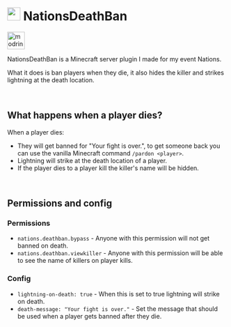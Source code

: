 # <img src="https://emojis.slackmojis.com/emojis/images/1643510883/48608/banhammer.png?1643510883" width="30"/> NationsDeathBan

[<img alt="modrinth" height="40" src="https://cdn.jsdelivr.net/npm/@intergrav/devins-badges@3/assets/compact/available/modrinth_46h.png">](https://modrinth.com/plugin/nationsdeathban)

NationsDeathBan is a Minecraft server plugin I made for my event Nations. 

What it does is ban players when they die, it also hides the killer and strikes lightning at the death location.

<br>

## What happens when a player dies?

When a player dies:
- They will get banned for "Your fight is over.", to get someone back you can use the vanilla Minecraft command `/pardon <player>`.
- Lightning will strike at the death location of a player.
- If the player dies to a player kill the killer's name will be hidden.

<br>

## Permissions and config

### Permissions
- `nations.deathban.bypass` - Anyone with this permission will not get banned on death.
- `nations.deathban.viewkiller` - Anyone with this permission will be able to see the name of killers on player kills.

### Config
- `lightning-on-death: true` - When this is set to true lightning will strike on death.
- `death-message: "Your fight is over."` - Set the message that should be used when a player gets banned after they die.
